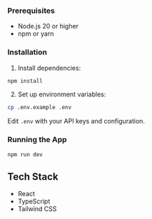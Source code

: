 

### Prerequisites

- Node.js 20 or higher
- npm or yarn

### Installation


1. Install dependencies:
```bash
npm install
```

2. Set up environment variables:
```bash
cp .env.example .env
```
Edit `.env` with your API keys and configuration.

### Running the App

```bash
npm run dev
```

## Tech Stack
- React
- TypeScript
- Tailwind CSS


